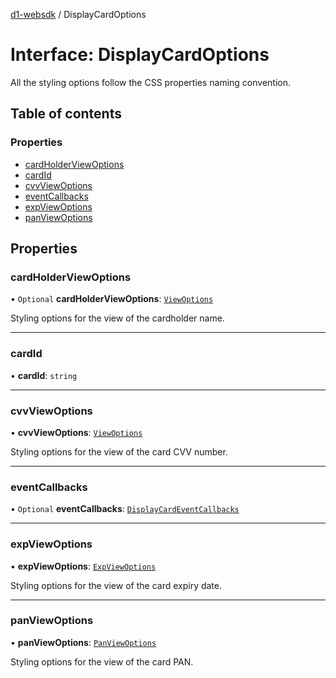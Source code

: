 [d1-websdk](../README.md) / DisplayCardOptions

# Interface: DisplayCardOptions

All the styling options follow the CSS properties naming convention.

## Table of contents

### Properties

- [cardHolderViewOptions](DisplayCardOptions.md#cardholderviewoptions)
- [cardId](DisplayCardOptions.md#cardid)
- [cvvViewOptions](DisplayCardOptions.md#cvvviewoptions)
- [eventCallbacks](DisplayCardOptions.md#eventcallbacks)
- [expViewOptions](DisplayCardOptions.md#expviewoptions)
- [panViewOptions](DisplayCardOptions.md#panviewoptions)

## Properties

### cardHolderViewOptions

• `Optional` **cardHolderViewOptions**: [`ViewOptions`](ViewOptions.md)

Styling options for the view of the cardholder name.

---

### cardId

• **cardId**: `string`

---

### cvvViewOptions

• **cvvViewOptions**: [`ViewOptions`](ViewOptions.md)

Styling options for the view of the card CVV number.

---

### eventCallbacks

• `Optional` **eventCallbacks**: [`DisplayCardEventCallbacks`](DisplayCardEventCallbacks.md)

---

### expViewOptions

• **expViewOptions**: [`ExpViewOptions`](ExpViewOptions.md)

Styling options for the view of the card expiry date.

---

### panViewOptions

• **panViewOptions**: [`PanViewOptions`](PanViewOptions.md)

Styling options for the view of the card PAN.

